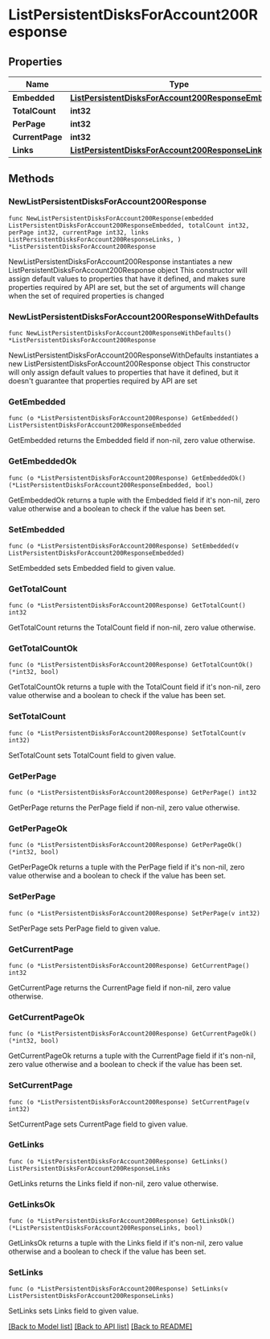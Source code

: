 # ListPersistentDisksForAccount200Response

## Properties

Name | Type | Description | Notes
------------ | ------------- | ------------- | -------------
**Embedded** | [**ListPersistentDisksForAccount200ResponseEmbedded**](ListPersistentDisksForAccount200ResponseEmbedded.md) |  | 
**TotalCount** | **int32** |  | 
**PerPage** | **int32** |  | 
**CurrentPage** | **int32** |  | 
**Links** | [**ListPersistentDisksForAccount200ResponseLinks**](ListPersistentDisksForAccount200ResponseLinks.md) |  | 

## Methods

### NewListPersistentDisksForAccount200Response

`func NewListPersistentDisksForAccount200Response(embedded ListPersistentDisksForAccount200ResponseEmbedded, totalCount int32, perPage int32, currentPage int32, links ListPersistentDisksForAccount200ResponseLinks, ) *ListPersistentDisksForAccount200Response`

NewListPersistentDisksForAccount200Response instantiates a new ListPersistentDisksForAccount200Response object
This constructor will assign default values to properties that have it defined,
and makes sure properties required by API are set, but the set of arguments
will change when the set of required properties is changed

### NewListPersistentDisksForAccount200ResponseWithDefaults

`func NewListPersistentDisksForAccount200ResponseWithDefaults() *ListPersistentDisksForAccount200Response`

NewListPersistentDisksForAccount200ResponseWithDefaults instantiates a new ListPersistentDisksForAccount200Response object
This constructor will only assign default values to properties that have it defined,
but it doesn't guarantee that properties required by API are set

### GetEmbedded

`func (o *ListPersistentDisksForAccount200Response) GetEmbedded() ListPersistentDisksForAccount200ResponseEmbedded`

GetEmbedded returns the Embedded field if non-nil, zero value otherwise.

### GetEmbeddedOk

`func (o *ListPersistentDisksForAccount200Response) GetEmbeddedOk() (*ListPersistentDisksForAccount200ResponseEmbedded, bool)`

GetEmbeddedOk returns a tuple with the Embedded field if it's non-nil, zero value otherwise
and a boolean to check if the value has been set.

### SetEmbedded

`func (o *ListPersistentDisksForAccount200Response) SetEmbedded(v ListPersistentDisksForAccount200ResponseEmbedded)`

SetEmbedded sets Embedded field to given value.


### GetTotalCount

`func (o *ListPersistentDisksForAccount200Response) GetTotalCount() int32`

GetTotalCount returns the TotalCount field if non-nil, zero value otherwise.

### GetTotalCountOk

`func (o *ListPersistentDisksForAccount200Response) GetTotalCountOk() (*int32, bool)`

GetTotalCountOk returns a tuple with the TotalCount field if it's non-nil, zero value otherwise
and a boolean to check if the value has been set.

### SetTotalCount

`func (o *ListPersistentDisksForAccount200Response) SetTotalCount(v int32)`

SetTotalCount sets TotalCount field to given value.


### GetPerPage

`func (o *ListPersistentDisksForAccount200Response) GetPerPage() int32`

GetPerPage returns the PerPage field if non-nil, zero value otherwise.

### GetPerPageOk

`func (o *ListPersistentDisksForAccount200Response) GetPerPageOk() (*int32, bool)`

GetPerPageOk returns a tuple with the PerPage field if it's non-nil, zero value otherwise
and a boolean to check if the value has been set.

### SetPerPage

`func (o *ListPersistentDisksForAccount200Response) SetPerPage(v int32)`

SetPerPage sets PerPage field to given value.


### GetCurrentPage

`func (o *ListPersistentDisksForAccount200Response) GetCurrentPage() int32`

GetCurrentPage returns the CurrentPage field if non-nil, zero value otherwise.

### GetCurrentPageOk

`func (o *ListPersistentDisksForAccount200Response) GetCurrentPageOk() (*int32, bool)`

GetCurrentPageOk returns a tuple with the CurrentPage field if it's non-nil, zero value otherwise
and a boolean to check if the value has been set.

### SetCurrentPage

`func (o *ListPersistentDisksForAccount200Response) SetCurrentPage(v int32)`

SetCurrentPage sets CurrentPage field to given value.


### GetLinks

`func (o *ListPersistentDisksForAccount200Response) GetLinks() ListPersistentDisksForAccount200ResponseLinks`

GetLinks returns the Links field if non-nil, zero value otherwise.

### GetLinksOk

`func (o *ListPersistentDisksForAccount200Response) GetLinksOk() (*ListPersistentDisksForAccount200ResponseLinks, bool)`

GetLinksOk returns a tuple with the Links field if it's non-nil, zero value otherwise
and a boolean to check if the value has been set.

### SetLinks

`func (o *ListPersistentDisksForAccount200Response) SetLinks(v ListPersistentDisksForAccount200ResponseLinks)`

SetLinks sets Links field to given value.



[[Back to Model list]](../README.md#documentation-for-models) [[Back to API list]](../README.md#documentation-for-api-endpoints) [[Back to README]](../README.md)


